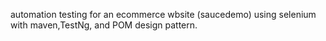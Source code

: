 automation testing for an ecommerce wbsite (saucedemo) using selenium with maven,TestNg, and POM design pattern.
